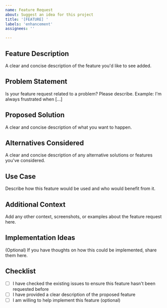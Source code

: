 ```yaml
---
name: Feature Request
about: Suggest an idea for this project
title: '[FEATURE] '
labels: 'enhancement'
assignees: ''

---
```


## Feature Description
A clear and concise description of the feature you'd like to see added.

## Problem Statement
Is your feature request related to a problem? Please describe.
Example: I'm always frustrated when [...]

## Proposed Solution
A clear and concise description of what you want to happen.

## Alternatives Considered
A clear and concise description of any alternative solutions or features you've considered.

## Use Case
Describe how this feature would be used and who would benefit from it.

## Additional Context
Add any other context, screenshots, or examples about the feature request here.

## Implementation Ideas
(Optional) If you have thoughts on how this could be implemented, share them here.

## Checklist
- [ ] I have checked the existing issues to ensure this feature hasn't been requested before
- [ ] I have provided a clear description of the proposed feature
- [ ] I am willing to help implement this feature (optional)
